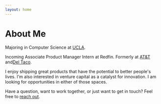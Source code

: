 ```yaml
---
layout: home
---
```

# About Me

Majoring in Computer Science at [UCLA](https://www.ucla.edu). 

Incoming Associate Product Manager Intern at Redfin. Formerly at [AT&T](https://www.att.com) and[Del Taco](https://www.deltaco.com). 

I enjoy shipping great products that have the potential to better people's lives. I'm also interested in venture capital as a catalyst for innovation. I am looking for opportunities in either of those spaces.

Have a question, want to work together, or just want to get in touch? Feel free to [reach out](mailto:raks.garg@gmail.com).